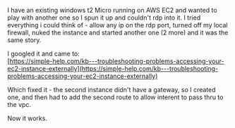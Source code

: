 I have an existing windows t2 Micro running on AWS EC2 and wanted to play with another one so I spun it up and couldn't rdp into it. I tried everything i could think of - allow any ip on the rdp port, turned off my local firewall, nuked the instance and started another one (2 more) and it was the same story.

I googled it and came to:  
[https://simple-help.com/kb---troubleshooting-problems-accessing-your-ec2-instance-externally](https://simple-help.com/kb---troubleshooting-problems-accessing-your-ec2-instance-externally)

Which fixed it - the second instance didn't have a gateway, so I created one, and then had to add the second route to allow interent to pass thru to the vpc.

Now it works.

